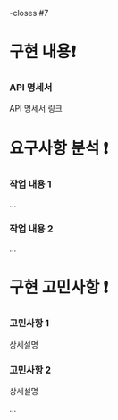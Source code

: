 <!-- 1. PR 제목 형식 : [type] #이슈번호-PR제목 -->
<!-- 2. 오른쪽에 태그 선택해주기(pr 대상, 작업 유형, 작업자)-->

-closes #7 

# 구현 내용❗️
<!-- API 명세서, API Controller -->
<!-- 상세설명_ & 캡쳐 -->

### API 명세서
API 명세서 링크

# 요구사항 분석 ❗️
<!-- 동작 Flow -->
### 작업 내용 1
...

### 작업 내용 2
...

# 구현 고민사항 ❗️
<!-- 구현하면서 고민/트러블 슈팅했던 부분을 적어주세요 -->

### 고민사항 1
상세설명

### 고민사항 2
상세설명

...
